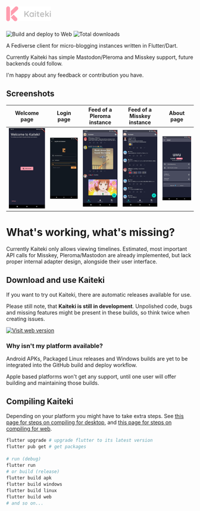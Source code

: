 # ![Kaiteki](assets/readme-logo.png)

![Build and deploy to Web](https://github.com/Craftplacer/kaiteki/workflows/Build%20and%20deploy%20to%20Web/badge.svg)
![Total downloads](https://img.shields.io/github/downloads/Craftplacer/kaiteki/total)

A Fediverse client for micro-blogging instances written in Flutter/Dart.

Currently Kaiteki has simple Mastodon/Pleroma and Misskey support, future backends could follow.

I'm happy about any feedback or contribution you have.

## Screenshots

| Welcome page | Login page | Feed of a Pleroma instance | Feed of a Misskey instance | About page |
| - | - | - | - | - |
| ![](assets/screenshots/welcome.jpg) | ![](assets/screenshots/login.jpg) | ![](assets/screenshots/pleroma-feed.jpg) | ![](assets/screenshots/misskey-feed.jpg) | ![](assets/screenshots/about.jpg) |

# What's working, what's missing?

Currently Kaiteki only allows viewing timelines. Estimated, most important API calls for Misskey, Pleroma/Mastodon are already implemented, but lack proper internal adapter design, alongside their user interface.

## Download and use Kaiteki

If you want to try out Kaiteki, there are automatic releases available for use.

Please still note, that **Kaiteki is still in development**.
Unpolished code, bugs and missing features might be present in these builds, so think twice when creating issues.

[![Visit web version](https://img.shields.io/badge/-Open%20web%20app%20-blue)][1]

[1]: https://craftplacer.github.io/kaiteki/


### Why isn't my platform available?

Android APKs, Packaged Linux releases and Windows builds are yet to be integrated into the GitHub build and deploy workflow.

Apple based platforms won't get any support, until one user will offer building and maintaining those builds.

## Compiling Kaiteki

Depending on your platform you might have to take extra steps.
See [this page for steps on compiling for desktop](https://flutter.dev/desktop#requirements), and [this page for steps on compiling for web](https://flutter.dev/docs/get-started/web).

```sh
flutter upgrade # upgrade flutter to its latest version
flutter pub get # get packages

# run (debug)
flutter run
# or build (release)
flutter build apk
flutter build windows
flutter build linux
flutter build web
# and so on...
```
